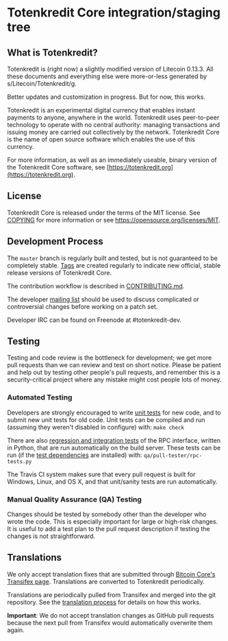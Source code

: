 Totenkredit Core integration/staging tree
=====================================


What is Totenkredit?
----------------

Totenkredit is (right now) a slightly modified version of Litecoin 0.13.3. All these documents
and everything else were more-or-less generated by s/Litecoin/Totenkredit/g.

Better updates and customization in progress. But for now, this works.

Totenkredit is an experimental digital currency that enables instant payments to
anyone, anywhere in the world. Totenkredit uses peer-to-peer technology to operate
with no central authority: managing transactions and issuing money are carried
out collectively by the network. Totenkredit Core is the name of open source
software which enables the use of this currency.

For more information, as well as an immediately useable, binary version of
the Totenkredit Core software, see [https://totenkredit.org](https://totenkredit.org).

License
-------

Totenkredit Core is released under the terms of the MIT license. See [COPYING](COPYING) for more
information or see https://opensource.org/licenses/MIT.

Development Process
-------------------

The `master` branch is regularly built and tested, but is not guaranteed to be
completely stable. [Tags](https://github.com/totenkredit-project/totenkredit/tags) are created
regularly to indicate new official, stable release versions of Totenkredit Core.

The contribution workflow is described in [CONTRIBUTING.md](CONTRIBUTING.md).

The developer [mailing list](https://groups.google.com/forum/#!forum/totenkredit-dev)
should be used to discuss complicated or controversial changes before working
on a patch set.

Developer IRC can be found on Freenode at #totenkredit-dev.

Testing
-------

Testing and code review is the bottleneck for development; we get more pull
requests than we can review and test on short notice. Please be patient and help out by testing
other people's pull requests, and remember this is a security-critical project where any mistake might cost people
lots of money.

### Automated Testing

Developers are strongly encouraged to write [unit tests](/doc/unit-tests.md) for new code, and to
submit new unit tests for old code. Unit tests can be compiled and run
(assuming they weren't disabled in configure) with: `make check`

There are also [regression and integration tests](/qa) of the RPC interface, written
in Python, that are run automatically on the build server.
These tests can be run (if the [test dependencies](/qa) are installed) with: `qa/pull-tester/rpc-tests.py`

The Travis CI system makes sure that every pull request is built for Windows, Linux, and OS X, and that unit/sanity tests are run automatically.

### Manual Quality Assurance (QA) Testing

Changes should be tested by somebody other than the developer who wrote the
code. This is especially important for large or high-risk changes. It is useful
to add a test plan to the pull request description if testing the changes is
not straightforward.

Translations
------------

We only accept translation fixes that are submitted through [Bitcoin Core's Transifex page](https://www.transifex.com/projects/p/bitcoin/).
Translations are converted to Totenkredit periodically.

Translations are periodically pulled from Transifex and merged into the git repository. See the
[translation process](doc/translation_process.md) for details on how this works.

**Important**: We do not accept translation changes as GitHub pull requests because the next
pull from Transifex would automatically overwrite them again.
